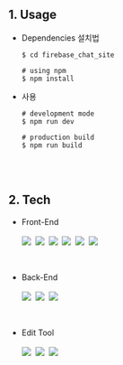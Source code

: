 ## 1. Usage

  - Dependencies 설치법

    ```
    $ cd firebase_chat_site

    # using npm
    $ npm install
    ```

  - 사용

    ```
    # development mode
    $ npm run dev

    # production build
    $ npm run build
    ```

<br><br>

## 2. Tech
- Front-End
  <br><br>
      <img src="https://img.shields.io/badge/HTML5-E34F26?style=flat-square&logo=HTML5&logoColor=white">&nbsp;
      <img src="https://img.shields.io/badge/CSS3-1572B6?style=flat-square&logo=CSS3&logoColor=white">&nbsp;
      <img src="https://img.shields.io/badge/JavaScript-F7DF1E?style=flat-square&logo=JavaScript&logoColor=424242">&nbsp;
      <img src="https://img.shields.io/badge/React-61DAFB?style=flat-square&logo=React&logoColor=black">&nbsp;
      <img src="https://img.shields.io/badge/TypeScript-3178C6?style=flat-square&logo=TypeScript&logoColor=white">&nbsp;
      <img src="https://img.shields.io/badge/Electron-47848F?style=flat-square&logo=Electron&logoColor=white">
  
<br>

- Back-End
  <br><br>
      <img src="https://img.shields.io/badge/Firebase-FFCA28?style=flat-square&logo=Firebase&logoColor=black">&nbsp;
      <img src="https://img.shields.io/badge/Node.js-339933?style=flat-square&logo=Node.js&logoColor=white">&nbsp;
      <img src="https://img.shields.io/badge/Next.js-000000?style=flat-square&logo=Next.js&logoColor=white">

<br>

- Edit Tool
  <br><br>
      <img src="https://img.shields.io/badge/Visual Studio Code-007ACC?style=flat-square&logo=Visual Studio Code&logoColor=white">&nbsp;
      <img src="https://img.shields.io/badge/Git-F05032?style=flat-square&logo=Git&logoColor=white">&nbsp;
      <img src="https://img.shields.io/badge/GitHub-181717?style=flat-square&logo=GitHub&logoColor=white">